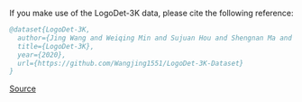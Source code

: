 If you make use of the LogoDet-3K data, please cite the following reference:

``` bibtex 
@dataset{LogoDet-3K,
  author={Jing Wang and Weiqing Min and Sujuan Hou and Shengnan Ma and Yuanjie Zheng and Shuqiang Jiang},
  title={LogoDet-3K},
  year={2020},
  url={https://github.com/Wangjing1551/LogoDet-3K-Dataset}
}
```

[Source](https://github.com/Wangjing1551/LogoDet-3K-Dataset)